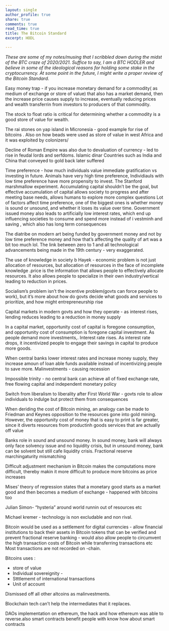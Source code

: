```yaml
---
layout: single
author_profile: true
share: true
comments: true
read_time: true
title: The Bitcoin Standard
excerpt: HODL

---
```


*These are some of my notes/musing that I scribbled down during the midst of the BTC craze of 2020/2021. Suffice to say, I am a BTC HODLER and believe in some of the ideological reasons for holding some stake in the cryptocurrency. At some point in the future, I might write a proper review of the Bitcoin Standard.*

Easy money trap - if you increase monetary demand for a commodity( as medium of exchange or store of value) that also has a market demand, then the increase price causes supply to increase, eventually reducing prices and wealth transferrin from investors to producers of that commodity.

The stock to float ratio is critical for determining whether a commodity is a good store of value for wealth.

The rai stones on yap island in Micronesia - good example for rise of bitcoins .
Also on how beads were used as store of value in west Africa and it was exploited by colonizers/

Decline of Roman Empire was also due to devaluation of currency - led to rise in feudal lords and serfdoms.
Islamic dinar
Countries such as India and China that conveyed to gold back later suffered


Time preference - how much individuals value immediate gratification vs investing in future. Animals have very high time preference, Individiauls with low time preference have more propensity to invest.
The Stanford marshmallow experiment.
Accumulating capital shouldn’t be the goal, but effective accumulation of capital allows society to progress and after meeting base needs, allows humans to explore more complex questions
Lot of factors affect time preference, one of the biggest ones is whether money is sound or unsound, and whether it loses its value over time. Government issued money also leads to artificially low interest rates, which end up influencing societies to consume and spend more instead of i vestminh and saving , which also has long term consequences

The diatribe on modern art being funded by government money and not by low time preference money and how that’s affecting the quality of art was a bit too much lol.  The link between zero to 1 and all technological advancements being made in the 19th century - very exaggerated.

The use of knowledge in society b Hayek - economic problem is not just allocation of resources, but allocation of resources in the face of incomplete knowledge .price is the information that allows people to effectively allocate resources. It also allows people to specialize in their own industry/vertical leading to reduction in prices.

Socialism’s problem isn’t the incentive problem(govts can force people to work), but it’s more about how do govts decide what goods and services to prioritize, and how might entrepreneurship rise

Capital markets in modern govts and how they operate - as interest rises, lending reduces leading to a reduction in money supply


In a capital market, opportunity cost of capital is foregone consumption, and opportunity cost of consumption is foregone capital investment. As people demand more investments,. Interest rate rises. As interest rate drops, it incentivized people to engage their savings in capital to produce more goods.

When central banks lower interest rates and increase money supply, they increase amoun of loan able funds available instead of incentivizing people to save more.
Malinvestments - causing recession

Impossible trinity - no central bank can achieve all of fixed exchange rate, free flowing capital and independent monetary policy


Switch from liberalism to liberality after First World War - govts role to allow individuals to indulge but protect them from consequences

When deriding the cost of Bitcoin mining, an analogy can be made to Friedman and Keynes opposition to the resources gone into gold mining. However, the opportunity cost of money that is easy to print is far greater, since it diverts resources from productinh goods services that are actually off value

Banks role in sound and unsound money. In sound money, bank will always only face solvency issue and no liquidity crisis, but in unsound money, bank can be solvent but still cafe liquidity crisis.
Fractional reserve marchingaturity mismatching

Difficult adjustment mechanism in Bitcoin makes the computations more difficult, thereby makin it more difficult to produce more bitcoins as price increases

Mises’ theory of regression states that a monetary good starts as a market good and then becomes a medium of exchange - happened with bitcoins too

Julian Simon- “hysteria” around world runnin out of resources etc

Michael kremer - technology is non excludable and non rival.

Bitcoin would be used as a settlement for digital currencies - allow financial institutions to back their assets in Bitcoin tokens that can be verified and prevent fractional reserve banking - would also allow people to circumvent the high transaction costs of Bitcoin while transferring transactions etc
Most transactions are not recorded on -chain.

Bitcoins uses :
* store of value
* Individual sovereignity -
* Stttlememt of international transactions
* Unit of account

Dismissed off all other altcoins as malinvestments.

Blockchain tech can’t help the intermediates that it replaces.

DAOs implementation on ethereum, the hack and how ethereum was able to reverse.also smart contracts benefit people with know how about smart contracts
